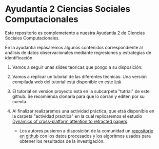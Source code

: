 # Ayudantía 2 Ciencias Sociales Computacionales

Este repositorio  es complemetento a nuestra Ayudantía 2 de Ciencias Sociales Computacionales.

En la ayudantía repasaremos algunos contenidos correspondiente al análisis de datos observacionales mediante regresiones y estrategias de identificación. 

1. Vamos a seguir unas slides teoricas que pongo a su disposición:
2. Vamos a replicar un tutorial de las diferentes técnicas. Una versión compilada web del tutorial está disponible en este [link](https://rpubs.com/maoyarzun/974348)
3. El tutorial en version proyecto está en la subcarpeta "tutrial" de este github. Se recomienda clonarla para que lo corran y editen por su cuenta.
4. Al finalizar realizaremos una actividad práctica, que etsá disponible en la carpeta "actividad practica" en la cual replicaremos el estudio [Dynamics of cross-platform attention to retracted papers](https://www.pnas.org/doi/10.1073/pnas.2119086119).

    - Los autores pusieron a disposición de la comunidad un [repositorio en github](https://github.com/haoopeng/retraction_attention) con los datos procesados y los algoritmos usados para obtener los resultados de la investigación.

